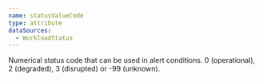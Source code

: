 ```yaml
---
name: statusValueCode
type: attribute
dataSources:
  - WorkloadStatus
---
```


Numerical status code that can be used in alert conditions. 0 (operational), 2 (degraded), 3 (disrupted) or -99 (unknown).